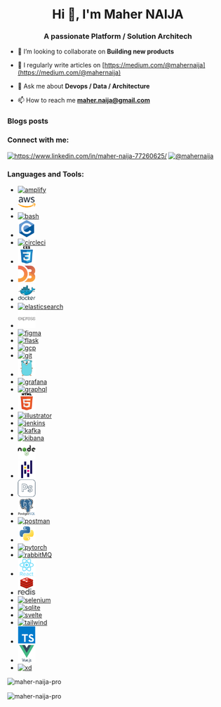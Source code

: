 <h1 align="center">Hi 👋, I'm Maher NAIJA</h1>
<h3 align="center">A passionate Platform / Solution Architech</h3>

- 👯 I’m looking to collaborate on **Building new products**

- 📝 I regularly write articles on [https://medium.com/@mahernaija](https://medium.com/@mahernaija)

- 💬 Ask me about **Devops / Data / Architecture**

- 📫 How to reach me **maher.naija@gmail.com**

### Blogs posts
<!-- BLOG-POST-LIST:START -->
<!-- BLOG-POST-LIST:END -->

<h3 align="left">Connect with me:</h3>
<p align="left">
<a href="https://linkedin.com/in/https://www.linkedin.com/in/maher-naija-77260625/" target="blank"><img align="center" src="https://raw.githubusercontent.com/rahuldkjain/github-profile-readme-generator/master/src/images/icons/Social/linked-in-alt.svg" alt="https://www.linkedin.com/in/maher-naija-77260625/" height="30" width="40" /></a>
<a href="https://medium.com/@mahernaija" target="blank"><img align="center" src="https://raw.githubusercontent.com/rahuldkjain/github-profile-readme-generator/master/src/images/icons/Social/medium.svg" alt="@mahernaija" height="30" width="40" /></a>
</p>

<h3 align="left">Languages and Tools:</h3>
<ul>
  <li>
    <a href="https://aws.amazon.com/amplify/" target="_blank" rel="noreferrer">
      <img src="https://docs.amplify.aws/assets/logo-dark.svg" alt="amplify" width="40" height="40"/>
    </a>
  </li>
  <li>
    <a href="https://aws.amazon.com" target="_blank" rel="noreferrer">
      <img src="https://raw.githubusercontent.com/devicons/devicon/master/icons/amazonwebservices/amazonwebservices-original-wordmark.svg" alt="aws" width="40" height="40"/>
    </a>
  </li>
  <li>
    <a href="https://www.gnu.org/software/bash/" target="_blank" rel="noreferrer">
      <img src="https://www.vectorlogo.zone/logos/gnu_bash/gnu_bash-icon.svg" alt="bash" width="40" height="40"/>
    </a>
  </li>
  <li>
    <a href="https://www.cprogramming.com/" target="_blank" rel="noreferrer">
      <img src="https://raw.githubusercontent.com/devicons/devicon/master/icons/c/c-original.svg" alt="c" width="40" height="40"/>
    </a>
  </li>
  <li>
    <a href="https://circleci.com" target="_blank" rel="noreferrer">
      <img src="https://www.vectorlogo.zone/logos/circleci/circleci-icon.svg" alt="circleci" width="40" height="40"/>
    </a>
  </li>
  <li>
    <a href="https://www.w3schools.com/css/" target="_blank" rel="noreferrer">
      <img src="https://raw.githubusercontent.com/devicons/devicon/master/icons/css3/css3-original-wordmark.svg" alt="css3" width="40" height="40"/>
    </a>
  </li>
  <li>
    <a href="https://d3js.org/" target="_blank" rel="noreferrer">
      <img src="https://raw.githubusercontent.com/devicons/devicon/master/icons/d3js/d3js-original.svg" alt="d3js" width="40" height="40"/>
    </a>
  </li>
  <li>
    <a href="https://www.docker.com/" target="_blank" rel="noreferrer">
      <img src="https://raw.githubusercontent.com/devicons/devicon/master/icons/docker/docker-original-wordmark.svg" alt="docker" width="40" height="40"/>
    </a>
  </li>
  <li>
    <a href="https://www.elastic.co" target="_blank" rel="noreferrer">
      <img src="https://www.vectorlogo.zone/logos/elastic/elastic-icon.svg" alt="elasticsearch" width="40" height="40"/>
    </a>
  </li>
  <li>
    <a href="https://expressjs.com" target="_blank" rel="noreferrer">
      <img src="https://raw.githubusercontent.com/devicons/devicon/master/icons/express/express-original-wordmark.svg" alt="express" width="40" height="40"/>
    </a>
  </li>
  <li>
    <a href="https://www.figma.com/" target="_blank" rel="noreferrer">
      <img src="https://www.vectorlogo.zone/logos/figma/figma-icon.svg" alt="figma" width="40" height="40"/>
    </a>
  </li>
  <li>
    <a href="https://flask.palletsprojects.com/" target="_blank" rel="noreferrer">
      <img src="https://www.vectorlogo.zone/logos/pocoo_flask/pocoo_flask-icon.svg" alt="flask" width="40" height="40"/>
    </a>
  </li>
  <li>
    <a href="https://cloud.google.com" target="_blank" rel="noreferrer">
      <img src="https://www.vectorlogo.zone/logos/google_cloud/google_cloud-icon.svg" alt="gcp" width="40" height="40"/>
    </a>
  </li>
  <li>
    <a href="https://git-scm.com/" target="_blank" rel="noreferrer">
      <img src="https://www.vectorlogo.zone/logos/git-scm/git-scm-icon.svg" alt="git" width="40" height="40"/>
    </a>
  </li>
  <li>
    <a href="https://golang.org" target="_blank" rel="noreferrer">
      <img src="https://raw.githubusercontent.com/devicons/devicon/master/icons/go/go-original.svg" alt="go" width="40" height="40"/>
    </a>
  </li>
  <li>
    <a href="https://grafana.com" target="_blank" rel="noreferrer">
      <img src="https://www.vectorlogo.zone/logos/grafana/grafana-icon.svg" alt="grafana" width="40" height="40"/>
    </a>
  </li>
  <li>
    <a href="https://graphql.org" target="_blank" rel="noreferrer">
      <img src="https://www.vectorlogo.zone/logos/graphql/graphql-icon.svg" alt="graphql" width="40" height="40"/>
    </a>
  </li>
  <li>
    <a href="https://www.w3.org/html/" target="_blank" rel="noreferrer">
      <img src="https://raw.githubusercontent.com/devicons/devicon/master/icons/html5/html5-original-wordmark.svg" alt="html5" width="40" height="40"/>
    </a>
  </li>
  <li>
    <a href="https://www.adobe.com/in/products/illustrator.html" target="_blank" rel="noreferrer">
      <img src="https://www.vectorlogo.zone/logos/adobe_illustrator/adobe_illustrator-icon.svg" alt="illustrator" width="40" height="40"/>
    </a>
  </li>
  <li>
    <a href="https://www.jenkins.io" target="_blank" rel="noreferrer">
      <img src="https://www.vectorlogo.zone/logos/jenkins/jenkins-icon.svg" alt="jenkins" width="40" height="40"/>
    </a>
  </li>
  <li>
    <a href="https://kafka.apache.org/" target="_blank" rel="noreferrer">
      <img src="https://www.vectorlogo.zone/logos/apache_kafka/apache_kafka-icon.svg" alt="kafka" width="40" height="40"/>
    </a>
  </li>
  <li>
    <a href="https://www.elastic.co/kibana" target="_blank" rel="noreferrer">
      <img src="https://www.vectorlogo.zone/logos/elasticco_kibana/elasticco_kibana-icon.svg" alt="kibana" width="40" height="40"/>
    </a>
  </li>
    <a href="https://nodejs.org" target="_blank" rel="noreferrer">
      <img src="https://raw.githubusercontent.com/devicons/devicon/master/icons/nodejs/nodejs-original-wordmark.svg" alt="nodejs" width="40" height="40"/>
    </a>
  </li>
  <li>
    <a href="https://pandas.pydata.org/" target="_blank" rel="noreferrer">
      <img src="https://raw.githubusercontent.com/devicons/devicon/2ae2a900d2f041da66e950e4d48052658d850630/icons/pandas/pandas-original.svg" alt="pandas" width="40" height="40"/>
    </a>
  </li>
  <li>
    <a href="https://www.photoshop.com/en" target="_blank" rel="noreferrer">
      <img src="https://raw.githubusercontent.com/devicons/devicon/master/icons/photoshop/photoshop-line.svg" alt="photoshop" width="40" height="40"/>
    </a>
  </li>
  <li>
    <a href="https://www.postgresql.org" target="_blank" rel="noreferrer">
      <img src="https://raw.githubusercontent.com/devicons/devicon/master/icons/postgresql/postgresql-original-wordmark.svg" alt="postgresql" width="40" height="40"/>
    </a>
  </li>
  <li>
    <a href="https://postman.com" target="_blank" rel="noreferrer">
      <img src="https://www.vectorlogo.zone/logos/getpostman/getpostman-icon.svg" alt="postman" width="40" height="40"/>
    </a>
  </li>
  <li>
    <a href="https://www.python.org" target="_blank" rel="noreferrer">
      <img src="https://raw.githubusercontent.com/devicons/devicon/master/icons/python/python-original.svg" alt="python" width="40" height="40"/>
    </a>
  </li>
  <li>
    <a href="https://pytorch.org/" target="_blank" rel="noreferrer">
      <img src="https://www.vectorlogo.zone/logos/pytorch/pytorch-icon.svg" alt="pytorch" width="40" height="40"/>
    </a>
  </li>
  <li>
    <a href="https://www.rabbitmq.com" target="_blank" rel="noreferrer">
      <img src="https://www.vectorlogo.zone/logos/rabbitmq/rabbitmq-icon.svg" alt="rabbitMQ" width="40" height="40"/>
    </a>
  </li>
  <li>
    <a href="https://reactjs.org/" target="_blank" rel="noreferrer">
      <img src="https://raw.githubusercontent.com/devicons/devicon/master/icons/react/react-original-wordmark.svg" alt="react" width="40" height="40"/>
    </a>
  </li>
  <li>
    <a href="https://redis.io" target="_blank" rel="noreferrer">
      <img src="https://raw.githubusercontent.com/devicons/devicon/master/icons/redis/redis-original-wordmark.svg" alt="redis" width="40" height="40"/>
    </a>
  </li>
  <li>
    <a href="https://www.selenium.dev" target="_blank" rel="noreferrer">
      <img src="https://raw.githubusercontent.com/detain/svg-logos/780f25886640cef088af994181646db2f6b1a3f8/svg/selenium-logo.svg" alt="selenium" width="40" height="40"/>
    </a>
  </li>
  <li>
    <a href="https://www.sqlite.org/" target="_blank" rel="noreferrer">
      <img src="https://www.vectorlogo.zone/logos/sqlite/sqlite-icon.svg" alt="sqlite" width="40" height="40"/>
    </a>
  </li>
  <li>
    <a href="https://svelte.dev" target="_blank" rel="noreferrer">
      <img src="https://upload.wikimedia.org/wikipedia/commons/1/1b/Svelte_Logo.svg" alt="svelte" width="40" height="40"/>
    </a>
  </li>
  <li>
    <a href="https://tailwindcss.com/" target="_blank" rel="noreferrer">
      <img src="https://www.vectorlogo.zone/logos/tailwindcss/tailwindcss-icon.svg" alt="tailwind" width="40" height="40"/>
    </a>
  </li>
  <li>
    <a href="https://www.typescriptlang.org/" target="_blank" rel="noreferrer">
      <img src="https://raw.githubusercontent.com/devicons/devicon/master/icons/typescript/typescript-original.svg" alt="typescript" width="40" height="40"/>
    </a>
  </li>
  <li>
    <a href="https://vuejs.org/" target="_blank" rel="noreferrer">
      <img src="https://raw.githubusercontent.com/devicons/devicon/master/icons/vuejs/vuejs-original-wordmark.svg" alt="vuejs" width="40" height="40"/>
    </a>
  </li>
  <li>
    <a href="https://www.adobe.com/products/xd.html" target="_blank" rel="noreferrer">
      <img src="https://cdn.worldvectorlogo.com/logos/adobe-xd.svg" alt="xd" width="40" height="40"/>
    </a>
  </li>
</ul>

<p><img align="center" src="https://github-readme-stats.vercel.app/api/top-langs?username=maher-naija-pro&show_icons=true&locale=en&layout=compact" alt="maher-naija-pro" /></p>

<p><img align="center" src="https://github-readme-streak-stats.herokuapp.com/?user=maher-naija-pro&" alt="maher-naija-pro" /></p>
